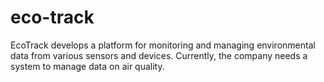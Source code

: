 # eco-track
EcoTrack develops a platform for monitoring and managing environmental data from various sensors and devices. Currently, the company needs a system to manage data on air quality.
